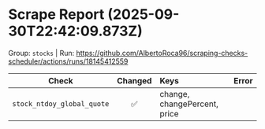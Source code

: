 # Scrape Report (2025-09-30T22:42:09.873Z)

Group: `stocks`  |  Run: https://github.com/AlbertoRoca96/scraping-checks-scheduler/actions/runs/18145412559

| Check | Changed | Keys | Error |
|---|:---:|:--|:--|
| `stock_ntdoy_global_quote` | ✅ | change, changePercent, price |  |
